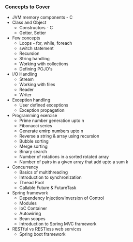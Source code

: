 ### Concepts to Cover
* JVM memory components - C
* Class and Object
    * Constructors - C
    * Getter, Setter
* Few concepts
    * Loops - for, while, foreach
    * switch statement
    * Recursion
    * String handling
    * Working with collections
    * Defining POJO's
* I/O Handling
    * Stream
    * Working with files
    * Reader
    * Writer
* Exception handling
    * User defined exceptions
    * Exception propagation
* Programming exercise
    * Prime number generation upto n
    * Fibonacci series
    * Generate emirp numbers upto n
    * Reverse a string & array using recursion
    * Bubble sorting 
    * Merge sorting
    * Binary search
    * Number of rotations in a sorted rotated array
    * Number of pairs in a given array that add upto a sum k
* Concurrency
    * Basics of multithreading
    * Introduction to synchronization
    * Thread Pool
    * Callable Future & FutureTask
* Spring framework
    * Dependency Injection/Inversion of Control
    * Modules
    * IoC Container
    * Autowiring
    * Bean scopes
    * Introduction to Spring MVC framework
* RESTful vs RESTless web services
    * Spring boot framework
